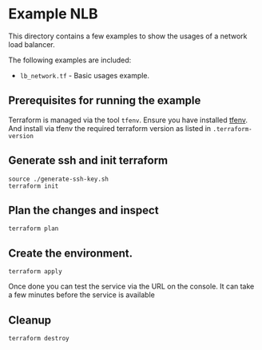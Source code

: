 # Example NLB

This directory contains a few examples to show the usages of a network load balancer.

The following examples are included:
- `lb_network.tf` - Basic usages example.



## Prerequisites for running the example
Terraform is managed via the tool `tfenv`. Ensure you have installed [tfenv](https://github.com/kamatama41/tfenv). And install via tfenv the required terraform version as listed in `.terraform-version`

## Generate ssh and init terraform

```
source ./generate-ssh-key.sh
terraform init

```

## Plan the changes and inspect

```
terraform plan
```

## Create the environment.

```
terraform apply
```

Once done you can test the service via the URL on the console. It can take a few minutes before the service is available


## Cleanup

```
terraform destroy
```
